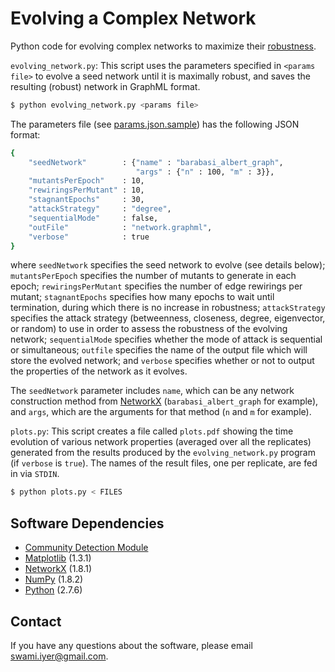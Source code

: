# Evolving a Complex Network

Python code for evolving complex networks to maximize their [robustness](http://dx.doi.org/10.1371/journal.pone.0059613).

`evolving_network.py`: This script uses the parameters specified in `<params file>` to evolve a seed network until it is maximally robust, and saves the resulting (robust) network in GraphML format.

```bash
$ python evolving_network.py <params file>
```

The parameters file (see [params.json.sample](params.json.sample)) has the following JSON format:
```bash
{
    "seedNetwork"        : {"name" : "barabasi_albert_graph", 
                            "args" : {"n" : 100, "m" : 3}},
    "mutantsPerEpoch"    : 10,
    "rewiringsPerMutant" : 10,
    "stagnantEpochs"     : 30,
    "attackStrategy"     : "degree", 
    "sequentialMode"     : false,
    "outFile"            : "network.graphml", 
    "verbose"            : true
}
```
where `seedNetwork` specifies the seed network to evolve (see details below); `mutantsPerEpoch` specifies the number of mutants to generate in each epoch; `rewiringsPerMutant` specifies the number of edge rewirings per mutant; `stagnantEpochs` specifies how many epochs to wait until termination, during which there is no increase in robustness; `attackStrategy` specifies the attack strategy (betweenness, closeness, degree, eigenvector, or random) to use in order to assess the robustness of the evolving network; `sequentialMode` specifies whether the mode of attack is sequential or simultaneous; `outfile` specifies the name of the output file which will store the evolved network; and `verbose` specifies whether or not to output the properties of the network as it evolves.

The `seedNetwork` parameter includes `name`, which can be any network construction method from [NetworkX](https://networkx.github.io/) (`barabasi_albert_graph` for example), and `args`, which are the arguments for that method (`n` and `m` for example).

`plots.py`: This script creates a file called `plots.pdf` showing the time evolution of various network properties (averaged over all the replicates) generated from the results produced by the `evolving_network.py` program (if `verbose` is `true`). The names of the result files, one per replicate, are fed in via `STDIN`.

```bash
$ python plots.py < FILES
```

## Software Dependencies

* [Community Detection Module](https://bitbucket.org/taynaud/python-louvain)
* [Matplotlib](http://matplotlib.org/) (1.3.1)
* [NetworkX](https://networkx.github.io/) (1.8.1)
* [NumPy](http://www.numpy.org/) (1.8.2)
* [Python](https://www.python.org/) (2.7.6)

## Contact

If you have any questions about the software, please email swami.iyer@gmail.com.

